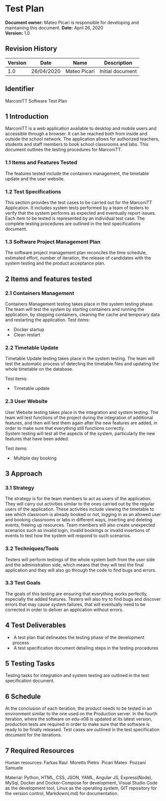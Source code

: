 # Test Plan

**Document owner:** Mateo Picari is responsible for developing and maintaining this document. 
**Date:** April 26, 2020  
**Version:** 1.0

## Revision History

| Version | Date       | Name         | Description      |
| ------- | ---------- | -----------  | ---------------- |
| 1.0     | 26/04/2020 | Mateo Picari | Initial document |

## Identifier

MarconiTT Software Test Plan

## 1 Introduction

MarconiTT is a web application available to desktop and mobile users and accessible through a browser. It can be reached both from inside and outside the school network. The application allows for authorized teachers, students and staff members to book school classrooms and labs. This document outlines the testing procedures for MarconiTT.

### 1.1 Items and Features Tested

The features tested include the containers management, the timetable update and the user website.

### 1.2 Test Specifications

This section provides the test cases to be carried out for the MarconiTT Application. It includes system tests performed by a team of testers to verify that the system performs as expected and eventually report issues. Each item to be tested is represented by an individual test case. The complete testing procedures are outlined in the test specifications document.

### 1.3 Software Project Management Plan

The software project management plan reconciles the time schedule, estimated effort, number of iteration, the release of candidates with the system testing and the product acceptance plan.

## 2 Items and features tested

### 2.1 Containers Management

Containers Management testing takes place in the system testing phase. The team will test the system by starting containers and running the application, by stopping containers, cleaning the cache and temporary data and restarting the application.
Test items:

- ​	Docker startup
- ​	Clean restart

### 2.2 Timetable Update

Timetable Update testing takes place in the system testing. The team will test the automatic process of detecting the timetable files and updating the whole timetable on the database.

Test items:

- ​	Timetable update

### 2.3 User Website

User Website testing takes place in the integration and system testing. The team will test functions of the project during the integration of additional features, and then will test them again after the new features are added, in order to make sure that everything still functions correctly.  
System testing will test all the aspects of the system, particularly the new features that have been added. 

Test items:

- ​	Multiple day booking

## 3 Approach

### 3.1 Strategy

The strategy is for the team members to act as users of the application. They will carry out activities similar to the ones carried out by the regular users of the application. These activities include viewing the timetable to see which classroom is already booked or not, logging in as an allowed user and booking classrooms or labs in different ways, inserting and deleting events, freeing up resources. Team members will also create unexpected scenarios such as invalid login, invalid bookings or invalid insertions of events to test how the system will respond to such scenarios.

### 3.2 Techniques/Tools

Testers will perform testings of the whole system both from the user side and the administration side, which means that they will test the final application and they will also go through the code to find bugs and errors.

### 3.3 Test Goals

The goals of this testing are ensuring that everything works perfectly, especially the added features. Testers will also try to find bugs and discover errors that may cause system failures, that will eventually need to be corrected in order to deliver an application without errors.

## 4 Test Deliverables

- ​	A test plan that delineates the testing phase of the development process
- ​	A test specification document detailing steps in the testing procedures

## 5 Testing Tasks

Testing tasks for integration and system testing are outlined in the test specification document. 

## 6 Schedule 

At the conclusion of each iteration, the product needs to be tested in an environment similar to the one used on the Production server. In the fourth iteration, where the software on edu-x08 is updated at its latest version, production tests are required in order to make sure that the software is ready to be finally released. Test cases are outlined in the test specification document for the iterations.

## 7 Required Resources

Human resources: Farkas Raul
​      			                Moretto Pietro
​       			               Picari Mateo 
​      			                Pozzani Samuele 

Material: Python, HTML, CSS, JSON, YAML, Angular JS, Express(Node), MySql, Docker and Docker-Compose for development, Visual Studio Code as the development tool, Linux as the operating system, GIT repository for the version control, Markdown(.md) for documentation.
